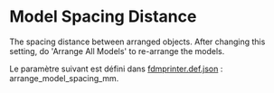# Model Spacing Distance

The spacing distance between arranged objects. After changing this setting, do 'Arrange All Models' to re-arrange the models.

Le paramètre suivant est défini dans [fdmprinter.def.json](https://github.com/smartavionics/Cura/blob/mb-master/resources/definitions/fdmprinter.def.json) : arrange_model_spacing_mm.

